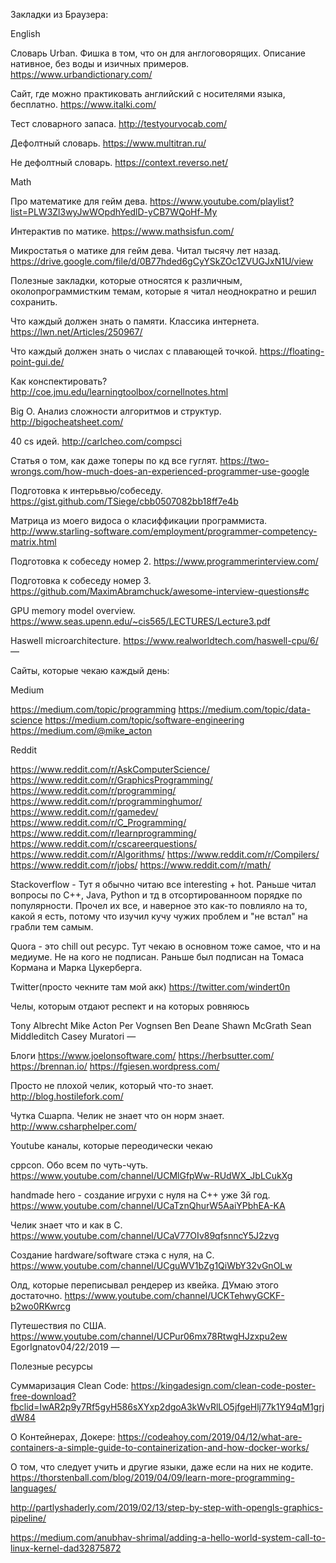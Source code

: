 Закладки из Браузера:

English

Словарь Urban. Фишка в том, что он для англоговорящих. Описание нативное, без воды и изичных примеров.
https://www.urbandictionary.com/

Сайт, где можно практиковать английский с носителями языка, бесплатно.
https://www.italki.com/

Тест словарного запаса.
http://testyourvocab.com/

Дефолтный словарь.
https://www.multitran.ru/

Не дефолтный словарь.
https://context.reverso.net/

Math

Про математике для гейм дева.
https://www.youtube.com/playlist?list=PLW3Zl3wyJwWOpdhYedlD-yCB7WQoHf-My

Интерактив по матике.
https://www.mathsisfun.com/

Микростатья о матике для гейм дева. Читал тысячу лет назад.
https://drive.google.com/file/d/0B77hded6gCyYSkZOc1ZVUGJxN1U/view

Полезные закладки, которые относятся к различным, околопрограммистким темам, которые я читал неоднократно и решил сохранить.

Что каждый должен знать о памяти. Классика интернета.
https://lwn.net/Articles/250967/

Что каждый должен знать о числах с плавающей точкой.
https://floating-point-gui.de/

Как конспектировать?
http://coe.jmu.edu/learningtoolbox/cornellnotes.html

Big O. Анализ сложности алгоритмов и структур.
http://bigocheatsheet.com/

40 cs идей.
http://carlcheo.com/compsci

Статья о том, как даже топеры по кд все гуглят.
https://two-wrongs.com/how-much-does-an-experienced-programmer-use-google

Подготовка к интерьвью/собеседу.
https://gist.github.com/TSiege/cbb0507082bb18ff7e4b

Матрица из моего видоса о класиффикации программиста.
http://www.starling-software.com/employment/programmer-competency-matrix.html

Подготовка к собеседу номер 2.
https://www.programmerinterview.com/

Подготовка к собеседу номер 3.
https://github.com/MaximAbramchuck/awesome-interview-questions#c

GPU memory model overview.
https://www.seas.upenn.edu/~cis565/LECTURES/Lecture3.pdf

Haswell microarchitecture.
https://www.realworldtech.com/haswell-cpu/6/
—

Сайты, которые чекаю каждый день:

Medium

https://medium.com/topic/programming
https://medium.com/topic/data-science
https://medium.com/topic/software-engineering
https://medium.com/@mike_acton

Reddit

https://www.reddit.com/r/AskComputerScience/
https://www.reddit.com/r/GraphicsProgramming/
https://www.reddit.com/r/programming/
https://www.reddit.com/r/programminghumor/
https://www.reddit.com/r/gamedev/
https://www.reddit.com/r/C_Programming/
https://www.reddit.com/r/learnprogramming/
https://www.reddit.com/r/cscareerquestions/
https://www.reddit.com/r/Algorithms/
https://www.reddit.com/r/Compilers/
https://www.reddit.com/r/jobs/
https://www.reddit.com/r/math/

Stackoverflow - Тут я обычно читаю все interesting + hot. Раньше читал вопросы по C++, Java, Python и тд в отсортированноом порядке по популярности. Прочел их все, и наверное это как-то повлияло на то, какой я есть, потому что изучил кучу чужих проблем и "не встал" на грабли тем самым.

Quora - это chill out ресурс. Тут чекаю в основном тоже самое, что и на медиуме. Не на кого не подписан. Раньше был подписан на Томаса Кормана и Марка Цукерберга.

Twitter(просто чекните там мой акк)
https://twitter.com/windert0n

Челы, которым отдают респект и на которых ровняюсь

Tony Albrecht
Mike Acton
Per Vognsen
Ben Deane
Shawn McGrath
Sean Middleditch
Casey Muratori
—

Блоги
https://www.joelonsoftware.com/
https://herbsutter.com/
https://brennan.io/
https://fgiesen.wordpress.com/

Просто не плохой челик, который что-то знает.
http://blog.hostilefork.com/

Чутка Сшарпа. Челик не знает что он норм знает.
http://www.csharphelper.com/

Youtube каналы, которые переодически чекаю

cppcon. Обо всем по чуть-чуть.
https://www.youtube.com/channel/UCMlGfpWw-RUdWX_JbLCukXg

handmade hero - создание игрухи с нуля на С++ уже 3й год.
https://www.youtube.com/channel/UCaTznQhurW5AaiYPbhEA-KA

Челик знает что и как в С.
https://www.youtube.com/channel/UCaV77OIv89qfsnncY5J2zvg

Создание hardware/software стэка с нуля, на С.
https://www.youtube.com/channel/UCguWV1bZg1QiWbY32vGnOLw

Олд, которые переписывал рендерер из квейка. ДУмаю этого достаточно.
https://www.youtube.com/channel/UCKTehwyGCKF-b2wo0RKwrcg

Путешествия по США.
https://www.youtube.com/channel/UCPur06mx78RtwgHJzxpu2ew
EgorIgnatov04/22/2019
—

Полезные ресурсы

Суммаризация Clean Code:
https://kingadesign.com/clean-code-poster-free-download?fbclid=IwAR2p9y7Rf5gyH586sXYxp2dgoA3kWvRlLO5jfgeHlj77k1Y94qM1grjdW84

О Контейнерах, Докере:
https://codeahoy.com/2019/04/12/what-are-containers-a-simple-guide-to-containerization-and-how-docker-works/

О том, что следует учить и другие языки, даже если на них не кодите.
https://thorstenball.com/blog/2019/04/09/learn-more-programming-languages/

http://partlyshaderly.com/2019/02/13/step-by-step-with-opengls-graphics-pipeline/

https://medium.com/anubhav-shrimal/adding-a-hello-world-system-call-to-linux-kernel-dad32875872
